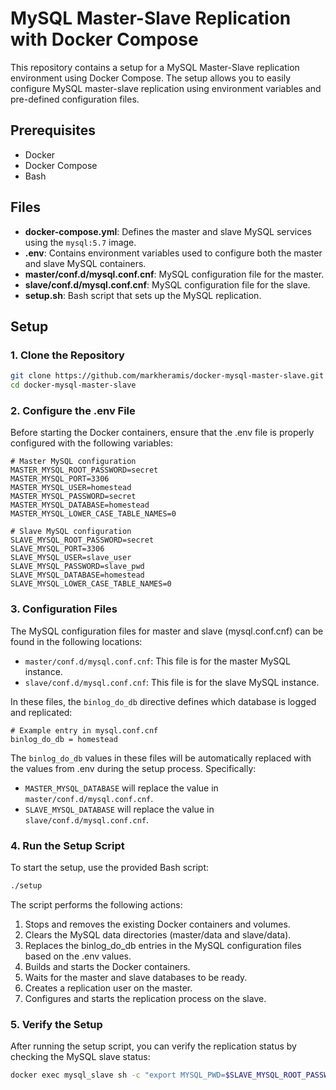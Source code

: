 # MySQL Master-Slave Replication with Docker Compose

This repository contains a setup for a MySQL Master-Slave replication environment using Docker Compose. The setup allows you to easily configure MySQL master-slave replication using environment variables and pre-defined configuration files.

## Prerequisites

- Docker
- Docker Compose
- Bash

## Files

- **docker-compose.yml**: Defines the master and slave MySQL services using the `mysql:5.7` image.
- **.env**: Contains environment variables used to configure both the master and slave MySQL containers.
- **master/conf.d/mysql.conf.cnf**: MySQL configuration file for the master.
- **slave/conf.d/mysql.conf.cnf**: MySQL configuration file for the slave.
- **setup.sh**: Bash script that sets up the MySQL replication.

## Setup

### 1. Clone the Repository

```bash
git clone https://github.com/markheramis/docker-mysql-master-slave.git
cd docker-mysql-master-slave
```

### 2. Configure the .env File

Before starting the Docker containers, ensure that the .env file is properly configured with the following variables:

```
# Master MySQL configuration
MASTER_MYSQL_ROOT_PASSWORD=secret
MASTER_MYSQL_PORT=3306
MASTER_MYSQL_USER=homestead
MASTER_MYSQL_PASSWORD=secret
MASTER_MYSQL_DATABASE=homestead
MASTER_MYSQL_LOWER_CASE_TABLE_NAMES=0

# Slave MySQL configuration
SLAVE_MYSQL_ROOT_PASSWORD=secret
SLAVE_MYSQL_PORT=3306
SLAVE_MYSQL_USER=slave_user
SLAVE_MYSQL_PASSWORD=slave_pwd
SLAVE_MYSQL_DATABASE=homestead
SLAVE_MYSQL_LOWER_CASE_TABLE_NAMES=0
```

### 3. Configuration Files

The MySQL configuration files for master and slave (mysql.conf.cnf) can be found in the following locations:

- `master/conf.d/mysql.conf.cnf`: This file is for the master MySQL instance.
- `slave/conf.d/mysql.conf.cnf`: This file is for the slave MySQL instance.

In these files, the `binlog_do_db` directive defines which database is logged and replicated:

```
# Example entry in mysql.conf.cnf
binlog_do_db = homestead
```

The `binlog_do_db` values in these files will be automatically replaced with the values from .env during the setup process. Specifically:

- `MASTER_MYSQL_DATABASE` will replace the value in `master/conf.d/mysql.conf.cnf`.
- `SLAVE_MYSQL_DATABASE` will replace the value in `slave/conf.d/mysql.conf.cnf`.

### 4. Run the Setup Script

To start the setup, use the provided Bash script:

```bash
./setup
```

The script performs the following actions:

1. Stops and removes the existing Docker containers and volumes.
2. Clears the MySQL data directories (master/data and slave/data).
3. Replaces the binlog_do_db entries in the MySQL configuration files based on the .env values.
4. Builds and starts the Docker containers.
5. Waits for the master and slave databases to be ready.
6. Creates a replication user on the master.
7. Configures and starts the replication process on the slave.

### 5. Verify the Setup

After running the setup script, you can verify the replication status by checking the MySQL slave status:

```bash
docker exec mysql_slave sh -c "export MYSQL_PWD=$SLAVE_MYSQL_ROOT_PASSWORD; mysql -u root -e 'SHOW SLAVE STATUS \G'"
```
